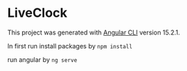 # LiveClock

This project was generated with [Angular CLI](https://github.com/angular/angular-cli) version 15.2.1.


In first run install packages by `npm install`

run angular by `ng serve`
